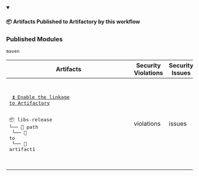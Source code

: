 


<details open>

<summary> <h4> 📦 Artifacts Published to Artifactory by this workflow </h4></summary><p></p>



### Published Modules



`maven`



|  Artifacts |  Security Violations | Security Issues |
|------------|---------------------|------------------|
 |<pre><br><p> <a href="https://myplatform.com/">⏫ Enable the linkage to Artifactory</a> </p><br>📦 libs-release<br>└── 📁 path<br>    └── 📁 to<br>        └── 📄 artifact1<br><br>&nbsp;&nbsp;&nbsp;&nbsp;&nbsp;&nbsp;&nbsp;&nbsp;&nbsp;&nbsp;&nbsp;&nbsp;&nbsp;&nbsp;&nbsp;&nbsp;&nbsp;&nbsp;&nbsp;&nbsp;&nbsp;&nbsp;&nbsp;&nbsp;&nbsp;&nbsp;&nbsp;&nbsp;&nbsp;&nbsp;&nbsp;&nbsp;&nbsp;&nbsp;&nbsp;&nbsp;&nbsp;&nbsp;&nbsp;&nbsp;&nbsp;</pre> | violations | issues |


</details>


